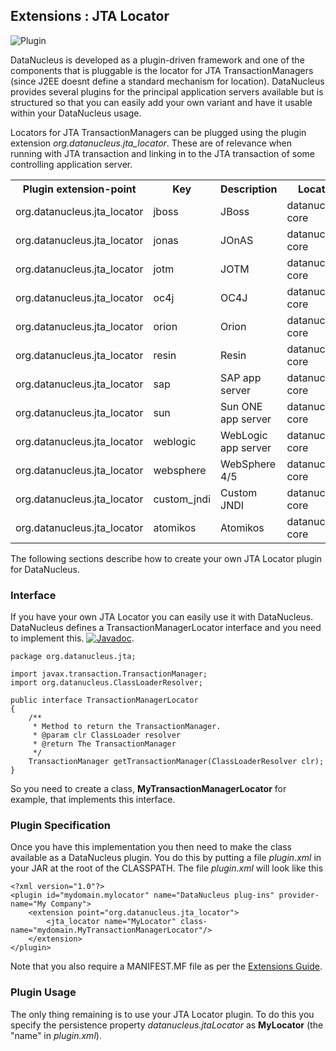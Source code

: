 <head><title>Extensions : JTA Locator</title></head>

## Extensions : JTA Locator
![Plugin](../images/nucleus_plugin.gif)

DataNucleus is developed as a plugin-driven framework and one of the components that is pluggable is 
the locator for JTA TransactionManagers (since J2EE doesnt define a standard mechanism for location). 
DataNucleus provides several plugins for the principal application servers available but is structured 
so that you can easily add your own variant and have it usable within your DataNucleus usage.

Locators for JTA TransactionManagers can be plugged using the plugin extension *org.datanucleus.jta_locator*.
These are of relevance when running with JTA transaction and linking in to the JTA transaction of some controlling application server.

<table>
    <tr>
        <th>Plugin extension-point</th>
        <th>Key</th>
        <th>Description</th>
        <th width="80">Location</th>
    </tr>
    <tr>
        <td>org.datanucleus.jta_locator</td>
        <td>jboss</td>
        <td>JBoss</td>
        <td>datanucleus-core</td>
    </tr>
    <tr>
        <td>org.datanucleus.jta_locator</td>
        <td>jonas</td>
        <td>JOnAS</td>
        <td>datanucleus-core</td>
    </tr>
    <tr>
        <td>org.datanucleus.jta_locator</td>
        <td>jotm</td>
        <td>JOTM</td>
        <td>datanucleus-core</td>
    </tr>
    <tr>
        <td>org.datanucleus.jta_locator</td>
        <td>oc4j</td>
        <td>OC4J</td>
        <td>datanucleus-core</td>
    </tr>
    <tr>
        <td>org.datanucleus.jta_locator</td>
        <td>orion</td>
        <td>Orion</td>
        <td>datanucleus-core</td>
    </tr>
    <tr>
        <td>org.datanucleus.jta_locator</td>
        <td>resin</td>
        <td>Resin</td>
        <td>datanucleus-core</td>
    </tr>
    <tr>
        <td>org.datanucleus.jta_locator</td>
        <td>sap</td>
        <td>SAP app server</td>
        <td>datanucleus-core</td>
    </tr>
    <tr>
        <td>org.datanucleus.jta_locator</td>
        <td>sun</td>
        <td>Sun ONE app server</td>
        <td>datanucleus-core</td>
    </tr>
    <tr>
        <td>org.datanucleus.jta_locator</td>
        <td>weblogic</td>
        <td>WebLogic app server</td>
        <td>datanucleus-core</td>
    </tr>
    <tr>
        <td>org.datanucleus.jta_locator</td>
        <td>websphere</td>
        <td>WebSphere 4/5</td>
        <td>datanucleus-core</td>
    </tr>
    <tr>
        <td>org.datanucleus.jta_locator</td>
        <td>custom_jndi</td>
        <td>Custom JNDI</td>
        <td>datanucleus-core</td>
    </tr>
    <tr>
        <td>org.datanucleus.jta_locator</td>
        <td>atomikos</td>
        <td>Atomikos</td>
        <td>datanucleus-core</td>
    </tr>
</table>

The following sections describe how to create your own JTA Locator plugin for DataNucleus.

### Interface

If you have your own JTA Locator you can easily use it with DataNucleus. DataNucleus defines a TransactionManagerLocator interface and you need to implement this.
[![Javadoc](../images/javadoc.gif)](http://www.datanucleus.org/javadocs/core/latest/org/datanucleus/jta/TransactionManagerLocator.html).


    package org.datanucleus.jta;
    
    import javax.transaction.TransactionManager;
    import org.datanucleus.ClassLoaderResolver;
    
    public interface TransactionManagerLocator
    {
        /**
         * Method to return the TransactionManager.
         * @param clr ClassLoader resolver
         * @return The TransactionManager
         */
        TransactionManager getTransactionManager(ClassLoaderResolver clr);
    }

So you need to create a class, __MyTransactionManagerLocator__ for example, that implements this interface.


### Plugin Specification

Once you have this implementation you then need to make the class available as a DataNucleus plugin.
You do this by putting a file _plugin.xml_ in your JAR at the root of the CLASSPATH. The file _plugin.xml_ will look like this


	<?xml version="1.0"?>
	<plugin id="mydomain.mylocator" name="DataNucleus plug-ins" provider-name="My Company">
    	<extension point="org.datanucleus.jta_locator">
        	<jta_locator name="MyLocator" class-name="mydomain.MyTransactionManagerLocator"/>
    	</extension>
	</plugin>

Note that you also require a MANIFEST.MF file as per the [Extensions Guide](index.html).

### Plugin Usage

The only thing remaining is to use your JTA Locator plugin. To do this you specify the persistence property _datanucleus.jtaLocator_ 
as __MyLocator__ (the "name" in _plugin.xml_).
